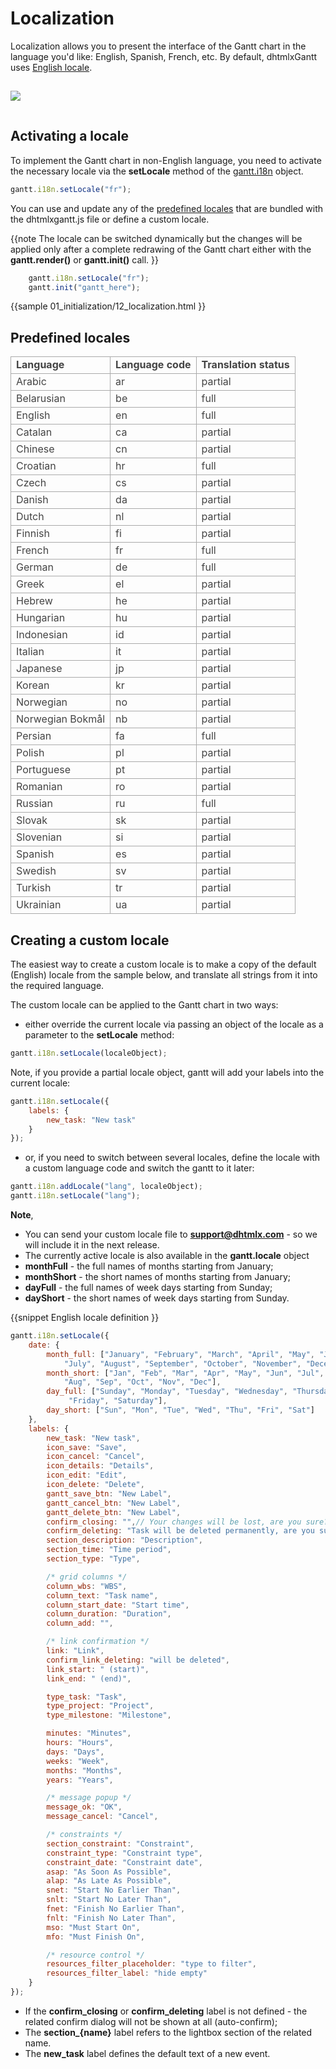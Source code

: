 Localization
================

Localization allows you to present the interface of the Gantt chart in the language you'd like: English, Spanish, French, etc.
By default, dhtmlxGantt uses [English locale](api/gantt_locale_other.md).

<img style="padding-top:15px; padding-bottom:15px;" src="desktop/gantt_localized.png"/>


Activating a locale
---------------------------------------------

To implement the Gantt chart in non-English language, you need to activate the necessary locale via the **setLocale** method of the [gantt.i18n](api/gantt_i18n_other.md) object. 

~~~js
gantt.i18n.setLocale("fr");	
~~~

You can use and update any of the [predefined locales](#predefinedlocales) that are bundled with the dhtmlxgantt.js file or define a custom locale.

{{note
  The locale can be switched dynamically but the changes will be applied only after a complete redrawing of the Gantt chart either with the **gantt.render()** or **gantt.init()** call.
}}

~~~js
	gantt.i18n.setLocale("fr");
	gantt.init("gantt_here");
~~~

{{sample
	01_initialization/12_localization.html
}}


Predefined locales
-------------------

<table style='border-collapse: collapse; color:#444444' >
<tr><td style='font-weight:bold; border:1px solid #AAA;'>
 Language      
</td><td style='font-weight:bold; border:1px solid #AAA;'>
 Language code       
</td><td style='font-weight:bold; border:1px solid #AAA;'>
 Translation status
</td></tr>
<tr><td style='border:1px solid #AAA;'>
 Arabic 
</td><td style='border:1px solid #AAA;'>
 ar 
</td><td style='border:1px solid #AAA;'>
 partial
</td></tr>
<tr><td style='border:1px solid #AAA;'>
 Belarusian 
</td><td style='border:1px solid #AAA;'>
 be 
</td><td style='border:1px solid #AAA;'>
 full
</td></tr>
<tr><td style='border:1px solid #AAA;'>
 English 
</td><td style='border:1px solid #AAA;'>
 en
</td><td style='border:1px solid #AAA;'>
 full
</td></tr>
<tr><td style='border:1px solid #AAA;'>
 Catalan 
</td><td style='border:1px solid #AAA;'>
 ca 
</td><td style='border:1px solid #AAA;'>
 partial
</td></tr>
<tr><td style='border:1px solid #AAA;'>
 Chinese 
</td><td style='border:1px solid #AAA;'>
 cn 
</td><td style='border:1px solid #AAA;'>
 partial
</td></tr>
<tr><td style='border:1px solid #AAA;'>
 Croatian 
</td><td style='border:1px solid #AAA;'>
 hr 
</td><td style='border:1px solid #AAA;'>
 full
</td></tr>
<tr><td style='border:1px solid #AAA;'>
 Czech 
</td><td style='border:1px solid #AAA;'>
 cs 
</td><td style='border:1px solid #AAA;'>
 partial
</td></tr>
<tr><td style='border:1px solid #AAA;'>
 Danish 
</td><td style='border:1px solid #AAA;'>
 da 
</td><td style='border:1px solid #AAA;'>
 partial
</td></tr>
<tr><td style='border:1px solid #AAA;'>
 Dutch 
</td><td style='border:1px solid #AAA;'>
 nl 
</td><td style='border:1px solid #AAA;'>
 partial
</td></tr>
<tr><td style='border:1px solid #AAA;'>
 Finnish 
</td><td style='border:1px solid #AAA;'>
 fi 
</td><td style='border:1px solid #AAA;'>
 partial
</td></tr>
<tr><td style='border:1px solid #AAA;'>
 French 
</td><td style='border:1px solid #AAA;'>
 fr
</td><td style='border:1px solid #AAA;'>
 full
</td></tr>
<tr><td style='border:1px solid #AAA;'>
 German 
</td><td style='border:1px solid #AAA;'>
 de 
</td><td style='border:1px solid #AAA;'>
 full
</td></tr>
<tr><td style='border:1px solid #AAA;'>
 Greek 
</td><td style='border:1px solid #AAA;'>
 el 
</td><td style='border:1px solid #AAA;'>
 partial
</td></tr>
<tr><td style='border:1px solid #AAA;'>
 Hebrew 
</td><td style='border:1px solid #AAA;'>
 he 
</td><td style='border:1px solid #AAA;'>
 partial
</td></tr>
<tr><td style='border:1px solid #AAA;'>
 Hungarian 
</td><td style='border:1px solid #AAA;'>
 hu 
</td><td style='border:1px solid #AAA;'>
 partial
</td></tr>
<tr><td style='border:1px solid #AAA;'>
 Indonesian 
</td><td style='border:1px solid #AAA;'>
 id 
</td><td style='border:1px solid #AAA;'>
 partial
</td></tr>
<tr><td style='border:1px solid #AAA;'>
 Italian 
</td><td style='border:1px solid #AAA;'>
 it 
</td><td style='border:1px solid #AAA;'>
 partial
</td></tr>
<tr><td style='border:1px solid #AAA;'>
 Japanese 
</td><td style='border:1px solid #AAA;'>
 jp 
</td><td style='border:1px solid #AAA;'>
 partial
</td></tr>
<tr><td style='border:1px solid #AAA;'>
 Korean 
</td><td style='border:1px solid #AAA;'>
 kr 
</td><td style='border:1px solid #AAA;'>
 partial
</td></tr>
<tr><td style='border:1px solid #AAA;'>
 Norwegian 
</td><td style='border:1px solid #AAA;'>
 no 
</td><td style='border:1px solid #AAA;'>
 partial
</td></tr>
<tr><td style='border:1px solid #AAA;'>
 Norwegian Bokmål
</td><td style='border:1px solid #AAA;'>
 nb 
</td><td style='border:1px solid #AAA;'>
 partial
</td></tr>
<tr><td style='border:1px solid #AAA;'>
 Persian 
</td><td style='border:1px solid #AAA;'>
 fa 
</td><td style='border:1px solid #AAA;'>
 full
</td></tr>
<tr><td style='border:1px solid #AAA;'>
 Polish 
</td><td style='border:1px solid #AAA;'>
 pl 
</td><td style='border:1px solid #AAA;'>
 partial
</td></tr>
<tr><td style='border:1px solid #AAA;'>
 Portuguese 
</td><td style='border:1px solid #AAA;'>
 pt 
</td><td style='border:1px solid #AAA;'>
 partial
</td></tr>
<tr><td style='border:1px solid #AAA;'>
 Romanian 
</td><td style='border:1px solid #AAA;'>
 ro 
</td><td style='border:1px solid #AAA;'>
 partial
</td></tr>
<tr><td style='border:1px solid #AAA;'>
 Russian 
</td><td style='border:1px solid #AAA;'>
 ru 
</td><td style='border:1px solid #AAA;'>
 full
</td></tr>
<tr><td style='border:1px solid #AAA;'>
 Slovak
</td><td style='border:1px solid #AAA;'>
 sk 
</td><td style='border:1px solid #AAA;'>
 partial
</td></tr>
<tr><td style='border:1px solid #AAA;'>
 Slovenian 
</td><td style='border:1px solid #AAA;'>
 si 
</td><td style='border:1px solid #AAA;'>
 partial
</td></tr>
<tr><td style='border:1px solid #AAA;'>
 Spanish 
</td><td style='border:1px solid #AAA;'>
 es 
</td><td style='border:1px solid #AAA;'>
 partial
</td></tr>
<tr><td style='border:1px solid #AAA;'>
 Swedish 
</td><td style='border:1px solid #AAA;'>
 sv 
</td><td style='border:1px solid #AAA;'>
 partial
</td></tr>
<tr><td style='border:1px solid #AAA;'>
 Turkish 
</td><td style='border:1px solid #AAA;'>
 tr 
</td><td style='border:1px solid #AAA;'>
 partial
</td></tr>
<tr><td style='border:1px solid #AAA;'>
 Ukrainian 
</td><td style='border:1px solid #AAA;'>
 ua 
</td><td style='border:1px solid #AAA;'>
 partial
</td></tr>
</table>

Creating a custom locale 
-------------------------------

The easiest way to create a custom locale is to make a copy of the default (English) locale from the sample below, 
and translate all strings from it into the required language.

The custom locale can be applied to the Gantt chart in two ways:

- either override the current locale via passing an object of the locale as a parameter to the **setLocale** method:

~~~js
gantt.i18n.setLocale(localeObject);	
~~~

Note, if you provide a partial locale object, gantt will add your labels into the current locale:

~~~js
gantt.i18n.setLocale({
	labels: {
		new_task: "New task"
	}
});	
~~~

- or, if you need to switch between several locales, define the locale with a custom language code and switch the gantt to it later:

~~~js
gantt.i18n.addLocale("lang", localeObject);	
gantt.i18n.setLocale("lang");
~~~

**Note**, 

- You can send your custom locale file to **support@dhtmlx.com** - so we will include it in the next release.
- The currently active locale is also available in the **gantt.locale** object
- **monthFull** - the full names of months starting from January;
- **monthShort** - the short names of months starting from January;
- **dayFull** - the full names of week days starting from Sunday;
- **dayShort** - the short names of week days starting from Sunday.

{{snippet
English locale definition
}}
~~~js
gantt.i18n.setLocale({
	date: {
		month_full: ["January", "February", "March", "April", "May", "June", 
			"July", "August", "September", "October", "November", "December"],
		month_short: ["Jan", "Feb", "Mar", "Apr", "May", "Jun", "Jul", 
			"Aug", "Sep", "Oct", "Nov", "Dec"],
		day_full: ["Sunday", "Monday", "Tuesday", "Wednesday", "Thursday",
			 "Friday", "Saturday"],
		day_short: ["Sun", "Mon", "Tue", "Wed", "Thu", "Fri", "Sat"]
	},
	labels: {
		new_task: "New task",
		icon_save: "Save",
		icon_cancel: "Cancel",
		icon_details: "Details",
		icon_edit: "Edit",
		icon_delete: "Delete",
        gantt_save_btn: "New Label",
      	gantt_cancel_btn: "New Label",
      	gantt_delete_btn: "New Label",
		confirm_closing: "",// Your changes will be lost, are you sure?
		confirm_deleting: "Task will be deleted permanently, are you sure?",
		section_description: "Description",
		section_time: "Time period",
		section_type: "Type",

		/* grid columns */
		column_wbs: "WBS",
		column_text: "Task name",
		column_start_date: "Start time",
		column_duration: "Duration",
		column_add: "",

		/* link confirmation */
		link: "Link",
		confirm_link_deleting: "will be deleted",
		link_start: " (start)",
		link_end: " (end)",

		type_task: "Task",
		type_project: "Project",
		type_milestone: "Milestone",

		minutes: "Minutes",
		hours: "Hours",
		days: "Days",
		weeks: "Week",
		months: "Months",
		years: "Years",

		/* message popup */
		message_ok: "OK",
		message_cancel: "Cancel",

		/* constraints */
		section_constraint: "Constraint",
		constraint_type: "Constraint type",
		constraint_date: "Constraint date",
		asap: "As Soon As Possible",
		alap: "As Late As Possible",
		snet: "Start No Earlier Than",
		snlt: "Start No Later Than",
		fnet: "Finish No Earlier Than",
		fnlt: "Finish No Later Than",
		mso: "Must Start On",
		mfo: "Must Finish On",

		/* resource control */
		resources_filter_placeholder: "type to filter",
		resources_filter_label: "hide empty"
	}
});
~~~

- If the **confirm_closing** or **confirm_deleting** label is not defined - the related confirm dialog will not be shown at all (auto-confirm); 
- The **section_{name}** label refers to the lightbox section of the related name.
- The **new_task** label defines the default text of a new event.



